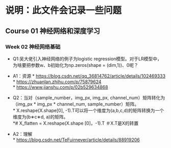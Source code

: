 # 说明：此文件会记录一些问题

## Course 01 神经网络和深度学习
### Week 02 神经网络基础

* Q1:吴大佬引入神经网络的例子为logistic regression模型。对于LR模型中，为啥要把参数w、b初始化为np.zeros(shape = (dim,1))、0呢？
* A1：资源
      * https://blog.csdn.net/qq_36814762/article/details/102469333  <br>
      * https://zhuanlan.zhihu.com/p/75879624  <br>
      * https://www.jianshu.com/p/02b529634868  <br>

* Q2：当对（sample_number，img_px, img_px, channel_num）矩阵转化为（img_px * img_px * channel_num, sample_number）矩阵。  <br>
      *   X.reshape(X.shape[0], -1).T可以将一个维度为(a,b,c,d)的矩阵转换为一个维度为(b∗c∗d, a)的矩阵。  <br>
      *#  X_flatten = X.reshape(X.shape [0]，-1).T ＃X.T是X的转置  <br>
* A2：理解     <br>
      * https://blog.csdn.net/TeFuirnever/article/details/88919206  <br>
